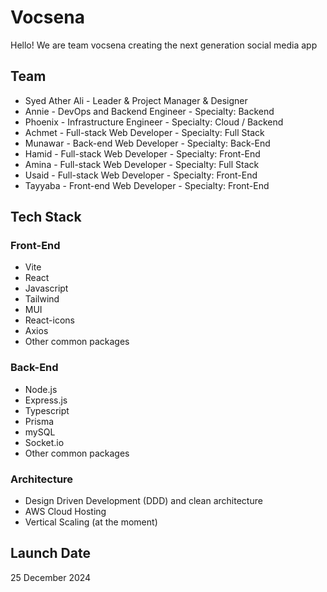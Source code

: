 # Vocsena

Hello! We are team vocsena creating the next generation social media app

## Team

- Syed Ather Ali - Leader & Project Manager & Designer
- Annie - DevOps and Backend Engineer - Specialty: Backend
- Phoenix - Infrastructure Engineer - Specialty: Cloud / Backend
- Achmet - Full-stack Web Developer - Specialty: Full Stack
- Munawar - Back-end Web Developer - Specialty: Back-End
- Hamid - Full-stack Web Developer - Specialty: Front-End
- Amina - Full-stack Web Developer - Specialty: Full Stack
- Usaid - Full-stack Web Developer - Specialty: Front-End
- Tayyaba - Front-end Web Developer - Specialty: Front-End

## Tech Stack

### Front-End

- Vite
- React
- Javascript
- Tailwind
- MUI
- React-icons
- Axios
- Other common packages

### Back-End

- Node.js
- Express.js
- Typescript
- Prisma
- mySQL
- Socket.io
- Other common packages 

### Architecture

- Design Driven Development (DDD) and clean architecture
- AWS Cloud Hosting
- Vertical Scaling (at the moment)

## Launch Date

25 December 2024
